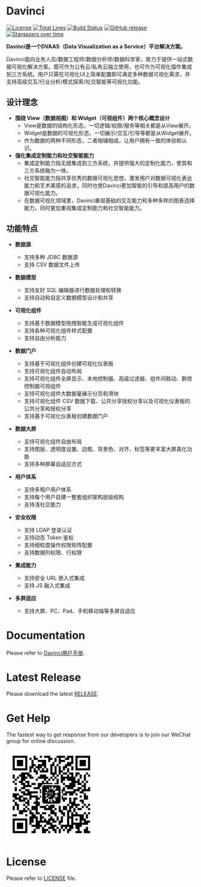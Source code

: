 Davinci
============

[![License](https://img.shields.io/badge/license-Apache%202-4EB1BA.svg)](https://www.apache.org/licenses/LICENSE-2.0.html)
[![Total Lines](https://tokei.rs/b1/github/edp963/davinci?category=lines)](https://github.com/edp963/davinci)
[![Build Status](https://travis-ci.org/edp963/davinci.svg?branch=master)](https://travis-ci.org/edp963/davinci)
[![GitHub release](https://img.shields.io/github/release/edp963/davinci.svg)](https://github.com/edp963/davinci/releases)
[![Stargazers over time](https://starcharts.herokuapp.com/edp963/davinci.svg)](https://starcharts.herokuapp.com/edp963/davinci)

**Davinci是一个DVAAS（Data Visualization as a Service）平台解决方案。**

Davinci面向业务人员/数据工程师/数据分析师/数据科学家，致力于提供一站式数据可视化解决方案。既可作为公有云/私有云独立使用，也可作为可视化插件集成到三方系统。用户只需在可视化UI上简单配置即可满足多种数据可视化需求，并支持高级交互/行业分析/模式探索/社交智能等可视化功能。

## 设计理念

* **围绕 View（数据视图）和 Widget（可视组件）两个核心概念设计**
  * View是数据的结构化形态，一切逻辑/权限/服务等相关都是从View展开。
  * Widget是数据的可视化形态，一切展示/交互/引导等都是从Widget展开。
  * 作为数据的两种不同形态，二者相辅相成，让用户拥有一致的体验和认识。
* **强化集成定制能力和社交智能能力**
  * 集成定制能力指无缝集成到三方系统，并提供强大的定制化能力，使其和三方系统融为一体。
  * 社交智能能力指共享优秀的数据可视化思想，激发用户对数据可视化表达能力和艺术美感的追求，同时也使Davinci更加智能的引导和提高用户的数据可视化能力。
  * 在数据可视化领域里，Davinci重视基础的交互能力和多种多样的图表选择能力，同时更加重视集成定制能力和社交智能能力。

## 功能特点

- **数据源**
  - 支持多种 JDBC 数据源
  - 支持 CSV 数据文件上传

- **数据模型**
  - 支持友好 SQL 编辑器进行数据处理和转换
  - 支持自动和自定义数据模型设计和共享

- **可视化组件**
  - 支持基于数据模型拖拽智能生成可视化组件
  - 支持各种可视化组件样式配置
  - 支持自由分析能力

- **数据门户**
  - 支持基于可视化组件创建可视化仪表板
  - 支持可视化组件自动布局
  - 支持可视化组件全屏显示、本地控制器、高级过滤器、组件间联动、群控控制器可视组件
  - 支持可视化组件大数据量展示分页和滑块
  - 支持可视化组件 CSV 数据下载、公共分享授权分享以及可视化仪表板的公共分享和授权分享
  - 支持基于可视化仪表板创建数据门户

- **数据大屏**
  - 支持可视化组件自由布局
  - 支持图层、透明度设置、边框、背景色、对齐、标签等更丰富大屏美化功能
  - 支持多种屏幕自适应方式

- **用户体系**
  - 支持多租户用户体系
  - 支持每个用户自建一整套组织架构层级结构
  - 支持浅社交能力

- **安全权限**
  - 支持 LDAP 登录认证
  - 支持动态 Token 鉴权
  - 支持细粒度操作权限矩阵配置
  - 支持数据列权限、行权限

- **集成能力**
  - 支持安全 URL 嵌入式集成
  - 支持 JS 融入式集成

- **多屏适应**
  - 支持大屏、PC、Pad、手机移动端等多屏自适应

Documentation
=============
Please refer to [Davinci用户手册](https://edp963.github.io/davinci/).

Latest Release
=============
Please download the latest [RELEASE](https://github.com/edp963/davinci/releases/download/v0.3.0-rc/davinci-assembly_0.3.1-0.3.1-SNAPSHOT-dist-rc.zip).

Get Help
============
The fastest way to get response from our developers is to join our WeChat group for online discussion.

![二维码](https://github.com/edp963/edp-resource/raw/master/WeChat.jpg)

License
============
Please refer to [LICENSE](https://github.com/edp963/davinci/blob/master/LICENSE) file.
